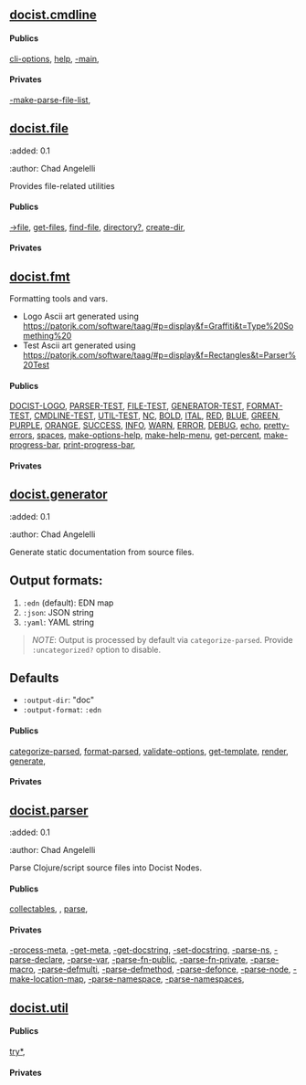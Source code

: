 
## [docist.cmdline](docist.cmdline.md)














#### Publics

[cli-options](docist.cmdline#cli-options), [help](docist.cmdline#help), [-main](docist.cmdline#-main), 

#### Privates

[-make-parse-file-list](docist.cmdline#-make-parse-file-list), 


## [docist.file](docist.file.md)




:added: 0.1

:author: Chad Angelelli

Provides file-related utilities













#### Publics

[-&gt;file](docist.file#-&gt;file), [get-files](docist.file#get-files), [find-file](docist.file#find-file), [directory?](docist.file#directory?), [create-dir](docist.file#create-dir), 

#### Privates




## [docist.fmt](docist.fmt.md)




Formatting tools and vars.

  - Logo Ascii art generated using https://patorjk.com/software/taag/#p=display&f=Graffiti&t=Type%20Something%20
  - Test Ascii art generated using https://patorjk.com/software/taag/#p=display&f=Rectangles&t=Parser%20Test 
  



























































#### Publics

[DOCIST-LOGO](docist.fmt#DOCIST-LOGO), [PARSER-TEST](docist.fmt#PARSER-TEST), [FILE-TEST](docist.fmt#FILE-TEST), [GENERATOR-TEST](docist.fmt#GENERATOR-TEST), [FORMAT-TEST](docist.fmt#FORMAT-TEST), [CMDLINE-TEST](docist.fmt#CMDLINE-TEST), [UTIL-TEST](docist.fmt#UTIL-TEST), [NC](docist.fmt#NC), [BOLD](docist.fmt#BOLD), [ITAL](docist.fmt#ITAL), [RED](docist.fmt#RED), [BLUE](docist.fmt#BLUE), [GREEN](docist.fmt#GREEN), [PURPLE](docist.fmt#PURPLE), [ORANGE](docist.fmt#ORANGE), [SUCCESS](docist.fmt#SUCCESS), [INFO](docist.fmt#INFO), [WARN](docist.fmt#WARN), [ERROR](docist.fmt#ERROR), [DEBUG](docist.fmt#DEBUG), [echo](docist.fmt#echo), [pretty-errors](docist.fmt#pretty-errors), [spaces](docist.fmt#spaces), [make-options-help](docist.fmt#make-options-help), [make-help-menu](docist.fmt#make-help-menu), [get-percent](docist.fmt#get-percent), [make-progress-bar](docist.fmt#make-progress-bar), [print-progress-bar](docist.fmt#print-progress-bar), 

#### Privates




## [docist.generator](docist.generator.md)




:added: 0.1

:author: Chad Angelelli

Generate static documentation from source files.

  ## Output formats:

  1. `:edn` (default): EDN map
  2. `:json`: JSON string
  3. `:yaml`: YAML string

  > _NOTE_: Output is processed by default via `categorize-parsed`. 
  Provide `:uncategorized?` option to disable.

  ## Defaults

  - `:output-dir`: "doc"
  - `:output-format`: `:edn`















#### Publics

[categorize-parsed](docist.generator#categorize-parsed), [format-parsed](docist.generator#format-parsed), [validate-options](docist.generator#validate-options), [get-template](docist.generator#get-template), [render](docist.generator#render), [generate](docist.generator#generate), 

#### Privates




## [docist.parser](docist.parser.md)




:added: 0.1

:author: Chad Angelelli

Parse Clojure/script source files into Docist Nodes.









#### Publics

[collectables](docist.parser#collectables), [](docist.parser#), [parse](docist.parser#parse), 

#### Privates

[-process-meta](docist.parser#-process-meta), [-get-meta](docist.parser#-get-meta), [-get-docstring](docist.parser#-get-docstring), [-set-docstring](docist.parser#-set-docstring), [-parse-ns](docist.parser#-parse-ns), [-parse-declare](docist.parser#-parse-declare), [-parse-var](docist.parser#-parse-var), [-parse-fn-public](docist.parser#-parse-fn-public), [-parse-fn-private](docist.parser#-parse-fn-private), [-parse-macro](docist.parser#-parse-macro), [-parse-defmulti](docist.parser#-parse-defmulti), [-parse-defmethod](docist.parser#-parse-defmethod), [-parse-defonce](docist.parser#-parse-defonce), [-parse-node](docist.parser#-parse-node), [-make-location-map](docist.parser#-make-location-map), [-parse-namespace](docist.parser#-parse-namespace), [-parse-namespaces](docist.parser#-parse-namespaces), 


## [docist.util](docist.util.md)










#### Publics

[try*](docist.util#try*), 

#### Privates




